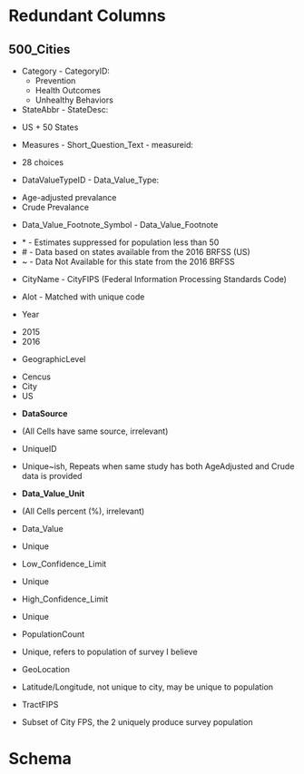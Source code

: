 # Redundant Columns

## 500_Cities
* Category - CategoryID:
  - Prevention
  - Health Outcomes
  - Unhealthy Behaviors
* StateAbbr - StateDesc:
 - US + 50 States
* Measures - Short_Question_Text - measureid:
 - 28 choices
* DataValueTypeID - Data_Value_Type:
 - Age-adjusted prevalance
 - Crude Prevalance	
* Data_Value_Footnote_Symbol - Data_Value_Footnote	
 - \* - Estimates suppressed for population less than 50
 - \# - Data based on states available from the 2016 BRFSS (US)
 - ~ - Data Not Available for this state from the 2016 BRFSS

* CityName - CityFIPS (Federal Information Processing Standards Code)
 - Alot - Matched with unique code
* Year
 - 2015
 - 2016
* GeographicLevel	
 - Cencus
 - City
 - US
* **DataSource** 
 - (All Cells have same source, irrelevant)
* UniqueID
 - Unique~ish, Repeats when same study has both AgeAdjusted and Crude data is provided
* **Data_Value_Unit**	
 - (All Cells percent (%), irrelevant)
* Data_Value
 - Unique	
* Low_Confidence_Limit
 - Unique
* High_Confidence_Limit	
 - Unique
* PopulationCount	
 - Unique, refers to population of survey I believe
* GeoLocation
 - Latitude/Longitude, not unique to city, may be unique to population
* TractFIPS
 - Subset of City FPS, the 2 uniquely produce survey population

# Schema 
